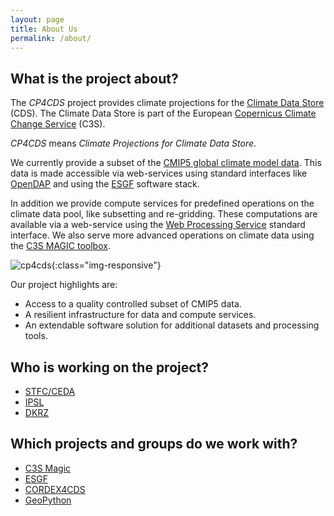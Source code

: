 ```yaml
---
layout: page
title: About Us
permalink: /about/
---
```

## What is the project about?

The *CP4CDS* project provides climate projections for the [Climate Data Store](https://cds.climate.copernicus.eu) (CDS).
The Climate Data Store is part of the European [Copernicus Climate Change Service](https://climate.copernicus.eu/) (C3S).

*CP4CDS* means *Climate Projections for Climate Data Store*.

We currently provide a subset of the [CMIP5 global climate model data](https://www.wcrp-climate.org/wgcm-cmip/wgcm-cmip5).
This data is made accessible via web-services using standard interfaces like [OpenDAP](https://www.opendap.org/)
and using the [ESGF](https://esgf.llnl.gov/) software stack.

In addition we provide compute services for predefined operations on the climate data pool, like subsetting and re-gridding.
These computations are available via a web-service using the
[Web Processing Service](http://opengeospatial.org/standards/wps) standard interface.
We also serve more advanced operations on climate data using the [C3S MAGIC toolbox](https://portal.c3s-magic.eu/).

![cp4cds](https://github.com/cehbrecht/copernicus-talk-july-2018/raw/master/media/cp4cds.png){:class="img-responsive"}

Our project highlights are:
* Access to a quality controlled subset of CMIP5 data.
* A resilient infrastructure for data and compute services.
* An extendable software solution for additional datasets and processing tools.

## Who is working on the project?

* [STFC/CEDA](http://www.ceda.ac.uk/)
* [IPSL](https://www.ipsl.fr/en)
* [DKRZ](https://www.dkrz.de/)

## Which projects and groups do we work with?

* [C3S Magic](https://portal.c3s-magic.eu/)
* [ESGF](https://esgf.llnl.gov/)
* [CORDEX4CDS](https://www.meteo.unican.es/en/projects/cordex4cds)
* [GeoPython](https://github.com/geopython)
